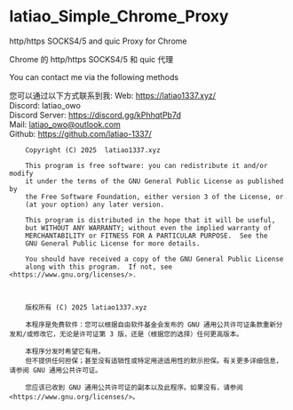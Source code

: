 # latiao_Simple_Chrome_Proxy
http/https SOCKS4/5 and quic Proxy for Chrome

Chrome 的 http/https SOCKS4/5 和 quic 代理

You can contact me via the following methods

您可以通过以下方式联系到我:
    Web: https://latiao1337.xyz/  
    Discord: latiao_owo  
    Discord Server: https://discord.gg/kPhhqtPb7d  
    Mail: latiao_owo@outlook.com  
    Github: https://github.com/latiao-1337/  



        Copyright (C) 2025  latiao1337.xyz

        This program is free software: you can redistribute it and/or modify
        it under the terms of the GNU General Public License as published by
        the Free Software Foundation, either version 3 of the License, or
        (at your option) any later version.

        This program is distributed in the hope that it will be useful,
        but WITHOUT ANY WARRANTY; without even the implied warranty of
        MERCHANTABILITY or FITNESS FOR A PARTICULAR PURPOSE.  See the
        GNU General Public License for more details.

        You should have received a copy of the GNU General Public License
        along with this program.  If not, see <https://www.gnu.org/licenses/>.

        

        版权所有 (C) 2025 latiao1337.xyz

        本程序是免费软件：您可以根据自由软件基金会发布的 GNU 通用公共许可证条款重新分发和/或修改它，无论是许可证第 3 版，还是（根据您的选择）任何更高版本。

        本程序分发时希望它有用，
        但不提供任何担保；甚至没有适销性或特定用途适用性的默示担保。有关更多详细信息，请参阅 GNU 通用公共许可证。

        您应该已收到 GNU 通用公共许可证的副本以及此程序。如果没有，请参阅 <https://www.gnu.org/licenses/>。
